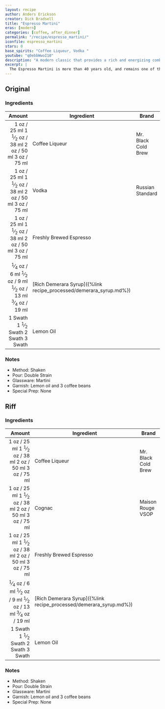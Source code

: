 ```yaml
---
layout: recipe
author: Anders Erickson
creator: Dick Bradsell
title: "Espresso Martini"
eras: [modern]
categories: [coffee, after_dinner]
permalink: "/recipe/espresso_martini/"
iconfile: espresso_martini
stars: 0
base_spirits: "Coffee Liqueur, Vodka "
youtube: "q0ebbWwoI10"
description: "A modern classic that provides a rich and energizing combination of vodka, fresh espresso, and coffee liqueur."
excerpt: |
  The Espresso Martini is more than 40 years old, and remains one of the most popular cocktails in existence today. Discover why this simple combination of vodka, espresso, and coffee liqueur still works.
---
```


## Original

### Ingredients

|  Amount | Ingredient                                               | Brand               |
| ------: | -------------------------------------------------------- | ------------------- |
|    <span class="onex active">1 oz  / 25 ml</span> <span class="onehalfx">1 <sup>1</sup>&frasl;<sub>2</sub> oz  / 38 ml</span> <span class="twox">2 oz  / 50 ml</span> <span class="threex">3 oz  / 75 ml</span>| Coffee Liqueur                                           | Mr. Black Cold Brew |
|    <span class="onex active">1 oz  / 25 ml</span> <span class="onehalfx">1 <sup>1</sup>&frasl;<sub>2</sub> oz  / 38 ml</span> <span class="twox">2 oz  / 50 ml</span> <span class="threex">3 oz  / 75 ml</span>| Vodka                                                    | Russian Standard    |
|    <span class="onex active">1 oz  / 25 ml</span> <span class="onehalfx">1 <sup>1</sup>&frasl;<sub>2</sub> oz  / 38 ml</span> <span class="twox">2 oz  / 50 ml</span> <span class="threex">3 oz  / 75 ml</span>| Freshly Brewed Espresso                                  |
| <span class="onex active"> <sup>1</sup>&frasl;<sub>4</sub> oz  / 6 ml</span> <span class="onehalfx"> <sup>1</sup>&frasl;<sub>2</sub> oz  / 9 ml</span> <span class="twox"> <sup>1</sup>&frasl;<sub>2</sub> oz  / 13 ml</span> <span class="threex"> <sup>3</sup>&frasl;<sub>4</sub> oz  / 19 ml</span>| [Rich Demerara Syrup]({%link recipe_processed/demerara_syrup.md%}) |
| <span class="onex active">1 Swath </span> <span class="onehalfx">1 <sup>1</sup>&frasl;<sub>2</sub> Swath </span> <span class="twox">2 Swath </span> <span class="threex">3 Swath </span>| Lemon Oil                                                |

### Notes

- Method: Shaken
- Pour: Double Strain
- Glassware: Martini
- Garnish: Lemon oil and 3 coffee beans
- Special Prep: None

## Riff

### Ingredients

|  Amount | Ingredient                                               | Brand               |
| ------: | -------------------------------------------------------- | ------------------- |
|    <span class="onex active">1 oz  / 25 ml</span> <span class="onehalfx">1 <sup>1</sup>&frasl;<sub>2</sub> oz  / 38 ml</span> <span class="twox">2 oz  / 50 ml</span> <span class="threex">3 oz  / 75 ml</span>| Coffee Liqueur                                           | Mr. Black Cold Brew |
|    <span class="onex active">1 oz  / 25 ml</span> <span class="onehalfx">1 <sup>1</sup>&frasl;<sub>2</sub> oz  / 38 ml</span> <span class="twox">2 oz  / 50 ml</span> <span class="threex">3 oz  / 75 ml</span>| Cognac                                                   | Maison Rouge VSOP   |
|    <span class="onex active">1 oz  / 25 ml</span> <span class="onehalfx">1 <sup>1</sup>&frasl;<sub>2</sub> oz  / 38 ml</span> <span class="twox">2 oz  / 50 ml</span> <span class="threex">3 oz  / 75 ml</span>| Freshly Brewed Espresso                                  |
| <span class="onex active"> <sup>1</sup>&frasl;<sub>4</sub> oz  / 6 ml</span> <span class="onehalfx"> <sup>1</sup>&frasl;<sub>2</sub> oz  / 9 ml</span> <span class="twox"> <sup>1</sup>&frasl;<sub>2</sub> oz  / 13 ml</span> <span class="threex"> <sup>3</sup>&frasl;<sub>4</sub> oz  / 19 ml</span>| [Rich Demerara Syrup]({%link recipe_processed/demerara_syrup.md%}) |
| <span class="onex active">1 Swath </span> <span class="onehalfx">1 <sup>1</sup>&frasl;<sub>2</sub> Swath </span> <span class="twox">2 Swath </span> <span class="threex">3 Swath </span>| Lemon Oil                                                |

### Notes

- Method: Shaken
- Pour: Double Strain
- Glassware: Martini
- Garnish: Lemon oil and 3 coffee beans
- Special Prep: None

    
<script type="application/ld+json">
{
  "@context": "https://schema.org",
  "@type": "Recipe",
  "author": {
    "@type": "Person",
    "name": "{{ page.author }}"
    },
  "image": "{%- for page in page.categories limit: 1 %}{% assign cat = site.data.categories | where: "slug", page | first %}{{ site.url }}{{ site.baseurl}}/assets/images/category_{{cat.slug}}.svg{% endfor -%}",
  "description": "{{ page.excerpt | strip_html | replace: '"', "'" }}",
  "recipeIngredient": [
  " 1 oz Coffee Liqueur",
  " 1 oz Vodka ",
  " 1 oz Freshly Brewed Espresso ",
  "0.25 oz Rich Demerara Syrup",
  "1 Swath Lemon Oil "
    ],
  "name": "{{ page.title }}",
  "recipeInstructions": [
    {
      "@type": "HowToStep",
      "text": "- Method: Shaken"
    },
    {
      "@type": "HowToStep",
      "text": "- Pour: Double Strain"
    },
    {
      "@type": "HowToStep",
      "text": "- Glassware: Martini"
    },
    {
      "@type": "HowToStep",
      "text": "- Garnish: Lemon oil and 3 coffee beans"
    },
    {
      "@type": "HowToStep",
      "text": "- Special Prep: None"
    },
    {
      "@type": "HowToStep",
      "text": "## Riff"
    },
    {
      "@type": "HowToStep",
      "text": "### Ingredients"
    },
    {
      "@type": "HowToStep",
      "text": "|  Amount | Ingredient                                               | Brand               |"
    },
    {
      "@type": "HowToStep",
      "text": "| ------: | -------------------------------------------------------- | ------------------- |"
    },
    {
      "@type": "HowToStep",
      "text": "|    1 oz | Coffee Liqueur                                           | Mr. Black Cold Brew |"
    },
    {
      "@type": "HowToStep",
      "text": "|    1 oz | Cognac                                                   | Maison Rouge VSOP   |"
    },
    {
      "@type": "HowToStep",
      "text": "|    1 oz | Freshly Brewed Espresso                                  |"
    },
    {
      "@type": "HowToStep",
      "text": "| 0.25 oz | [Rich Demerara Syrup]({%link recipe_processed/demerara_syrup.md%}) |"
    },
    {
      "@type": "HowToStep",
      "text": "| 1 Swath | Lemon Oil                                                |"
    },
    {
      "@type": "HowToStep",
      "text": "### Notes"
    },
    {
      "@type": "HowToStep",
      "text": "- Method: Shaken"
    },
    {
      "@type": "HowToStep",
      "text": "- Pour: Double Strain"
    },
    {
      "@type": "HowToStep",
      "text": "- Glassware: Martini"
    },
    {
      "@type": "HowToStep",
      "text": "- Garnish: Lemon oil and 3 coffee beans"
    },
    {
      "@type": "HowToStep",
      "text": "- Special Prep: None"
    }
    ],
  "recipeYield": "1 cocktail",
  "recipeCategory": "cocktail",
  {% if page.stars and site.data.ratings[page.iconfile].ratings -%}"aggregateRating": {
   "@type": "AggregateRating",
   "ratingValue": "{%- include stars_metadata.html %}",
   "bestRating": "5",
   "reviewCount": "2"},{%- endif %}
  "recipeCuisine": "global",
  "prepTime": "PT20M",
  "cookTime": "PT15S",
  "keywords": "{{ page.title }}, cocktail, {{ page.eras }}, {%- include category_metadata.html -%}, {%- include spirits_metadata.html -%}"
}
</script>

    